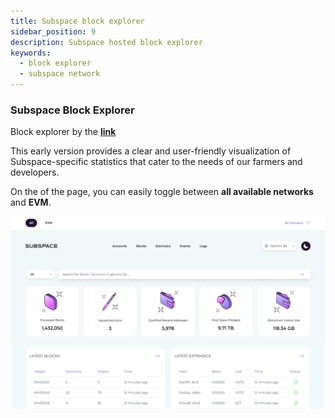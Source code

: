 ```yaml
---
title: Subspace block explorer
sidebar_position: 9
description: Subspace hosted block explorer
keywords:
  - block explorer
  - subspace network
---
```


### Subspace Block Explorer

Block explorer by the **[link](https://explorer.subspace.network/#/gemini-3d)**

This early version provides a clear and user-friendly visualization of Subspace-specific statistics that cater to the needs of our farmers and developers.

On the of the page, you can easily toggle between **all available networks** and **EVM**. 

 ![BlockExplorer-1](../../static/img/developers/BlockExplorer-1.png)




